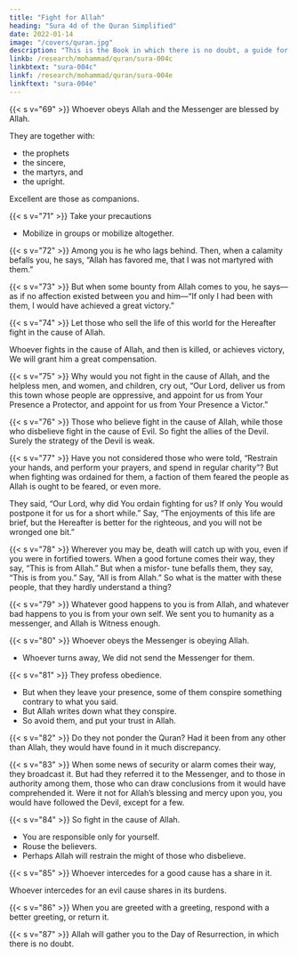 ```yaml
---
title: "Fight for Allah"
heading: "Sura 4d of the Quran Simplified"
date: 2022-01-14
image: "/covers/quran.jpg"
description: "This is the Book in which there is no doubt, a guide for the righteous."
linkb: /research/mohammad/quran/sura-004c
linkbtext: "sura-004c"
linkf: /research/mohammad/quran/sura-004e
linkftext: "sura-004e"
---
```



{{< s v="69" >}} Whoever obeys Allah and the Messenger are blessed by Allah. 

They are together with:
- the prophets
- the sincere,
- the martyrs, and
- the upright. 

Excellent are those as companions.

<!-- 70. That is the grace from Allah. Allah suffices
as Knower. -->


{{< s v="71" >}} Take your precautions
- Mobilize in groups or mobilize altogether.

{{< s v="72" >}} Among you is he who lags behind. Then, when a calamity befalls you, he says, “Allah has favored me, that I was not martyred with them.”

{{< s v="73" >}} But when some bounty from Allah comes to you, he says—as if no affection existed between you and him—“If only I had been with them, I would have achieved a great victory.”

{{< s v="74" >}} Let those who sell the life of this world for the Hereafter fight in the cause of Allah.

Whoever fights in the cause of Allah, and then is killed, or achieves victory, We will grant him a great compensation.

{{< s v="75" >}} Why would you not fight in the cause of Allah, and the helpless men, and women, and children, cry out, “Our Lord, deliver us from this town whose people are oppressive, and appoint for us from Your Presence a Protector, and appoint for us from Your Presence a Victor.”

{{< s v="76" >}} Those who believe fight in the cause of Allah, while those who disbelieve fight in the cause of Evil. So fight the allies of the Devil. Surely the strategy of the Devil is weak.

{{< s v="77" >}} Have you not considered those who were told, “Restrain your hands, and perform your prayers, and spend in regular charity”? But when fighting was ordained for them, a faction of them feared the people as Allah is ought to be feared, or even more. 

They said, “Our Lord, why did You ordain fighting for us? If only You would postpone it for us for a short while.” Say, “The enjoyments of this life are brief, but the Hereafter is better for the righteous, and you will not be wronged one bit.”


{{< s v="78" >}} Wherever you may be, death will catch up with you, even if you were in fortified towers.
When a good fortune comes their way, they say, “This is from Allah.” But when a misfor-
tune befalls them, they say, “This is from you.” Say, “All is from Allah.” So what is the
matter with these people, that they hardly understand a thing?

{{< s v="79" >}} Whatever good happens to you is from Allah, and whatever bad happens to you is from
your own self. We sent you to humanity as a messenger, and Allah is Witness enough.

{{< s v="80" >}} Whoever obeys the Messenger is obeying Allah. 
- Whoever turns away, We did not send the Messenger for them.

{{< s v="81" >}} They profess obedience.
- But when they leave your presence, some of them conspire something contrary to what you said. 
- But Allah writes down what they conspire. 
- So avoid them, and put your trust in Allah.

{{< s v="82" >}} Do they not ponder the Quran? Had it been from any other than Allah, they would
have found in it much discrepancy. 


{{< s v="83" >}}  When some news of security or alarm comes their way, they broadcast it. But had they referred it to the Messenger, and to those in authority among them, those who can draw conclusions from it would have comprehended it. Were it not for Allah’s blessing and mercy upon you, you would have followed the Devil, except for a few.

{{< s v="84" >}}  So fight in the cause of Allah.
- You are responsible only for yourself.
- Rouse the believers. 
- Perhaps Allah will restrain the might of those who disbelieve. <!-- Allah is Stronger in
Might, and More Punishing. -->

{{< s v="85" >}}  Whoever intercedes for a good cause has a share in it. 

Whoever intercedes for an evil cause shares in its burdens. 
<!-- Allah keeps watch over everything. -->


{{< s v="86" >}} When you are greeted with a greeting, respond with a better greeting, or return it. 

<!-- Allah keeps count of everything. -->

{{< s v="87" >}}  Allah will gather you to the Day of Resurrection, in which there is no doubt. <!-- And who speaks more truly than Allah? -->

